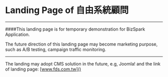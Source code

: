 # Landing Page of 自由系統顧問

---
####This landing page is for temporary demonstration for BizSpark Application.

The future direction of this landing page may become marketing purpose, such as A/B testing, campaign traffic monitoring.




***
The landing may adopt CMS solution in the future, e.g, Joomla! and the link of landing page:
[www.fds.com.tw]()
